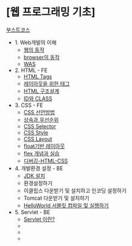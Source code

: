 # [웹 프로그래밍 기초]

<a href="https://www.edwith.org/boostcourse-web/joinLectures/12952">부스트코스</a>

<ul>
  <li>1. Web개발의 이해
    <ul>
      <li><a href="https://github.com/yeongyeonkim/Web-Programming-Basis/blob/master/Web%20Basis/%EC%9B%B9%EC%9D%98%20%EB%8F%99%EC%9E%91.md">웹의 동작</a></li>
      <li><a href="https://github.com/yeongyeonkim/Web-Programming-Basis/blob/master/Web%20Basis/%EB%B8%8C%EB%9D%BC%EC%9A%B0%EC%A0%80%EB%8A%94%20%EC%96%B4%EB%96%BB%EA%B2%8C%20%EB%8F%99%EC%9E%91%ED%95%98%EB%8A%94%EA%B0%80%3F.md">browser의 동작</a></li>
      <li><a href="https://github.com/yeongyeonkim/Web-Programming-Basis/blob/master/Web%20Basis/Was.md">WAS</a></li>
    </ul>  
  </li>
  
  <li>2. HTML - FE
    <ul>
      <li><a href="https://github.com/yeongyeonkim/Web-Programming-Basis/blob/master/Web%20Basis/HTML%20Tags.md">HTML Tags</a></li>
      <li><a href="https://github.com/yeongyeonkim/Web-Programming-Basis/blob/master/Web%20Basis/LayoutTag.md">레이아웃을 위한 태그</a></li>
      <li><a href="https://github.com/yeongyeonkim/Web-Programming-Basis/blob/master/Web%20Basis/HTML%20%EA%B5%AC%EC%A1%B0%EC%84%A4%EA%B3%84.md">HTML 구조설계</a></li>
      <li><a href="https://github.com/yeongyeonkim/Web-Programming-Basis/blob/master/Web%20Basis/class%20%EC%99%80%20id%20%EC%86%8D%EC%84%B1.md">ID와 CLASS</a></li>
    </ul>
  </li>
  
  <li>3. CSS - FE
   <ul>
    <li><a href="https://github.com/yeongyeonkim/Web-Programming-Basis/blob/master/Web%20Basis/Css1.md">CSS 선언방법</a></li>
    <li><a href="https://github.com/yeongyeonkim/Web-Programming-Basis/blob/master/Web%20Basis/%EC%83%81%EC%86%8D%EA%B3%BC%20%EC%9A%B0%EC%84%A0%EC%88%9C%EC%9C%84.md">상속과 우선순위</a></li>
    <li><a href="https://github.com/yeongyeonkim/Web-Programming-Basis/blob/master/Web%20Basis/CSS%20Selector.md">CSS Selector</a></li>
    <li><a href="https://github.com/yeongyeonkim/Web-Programming-Basis/blob/master/Web%20Basis/CSS%20Style%20%EB%B3%80%EA%B2%BD.md">CSS Style</a></li>
    <li><a href="https://github.com/yeongyeonkim/Web-Programming-Basis/blob/master/Web%20Basis/CSS%20Layout.md">CSS Layout</a></li>
    <li><a href="https://github.com/yeongyeonkim/Web-Programming-Basis/blob/master/Web%20Basis/float%20%EA%B8%B0%EB%B0%98%20%EB%A0%88%EC%9D%B4%EC%95%84%EC%9B%83.md">float기반 레이아웃</a></li>
     <li><a href="https://github.com/yeongyeonkim/Web-Programming-Basis/blob/master/Web%20Basis/flex.md">flex 개념과 실습</a></li>
     <li><a href="">디버깅-HTML-CSS</a></li>
    </ul>
  </li>  
  <li>4. 개발환경 설정 - BE
    <ul>
      <li><a href="https://github.com/yeongyeonkim/Web-Programming-Basis/blob/master/Web%20Basis/JDK%20install.md">JDK 설치</a></li>
      <li>환경설정하기</li>
      <li>이클립스 다운받기 및 설치하고 인코딩 설정하기</li>
      <li>Tomcat 다운받기 및 설치하기</li>
      <li><a href="https://github.com/yeongyeonkim/Web-Programming-Basis/blob/master/Web%20Basis/%EC%84%9C%EB%B8%94%EB%A6%BF%20%EC%BB%B4%ED%8C%8C%EC%9D%BC%20%EB%B0%8F%20%EC%8B%A4%ED%96%89%ED%95%98%EA%B8%B0.md">HelloWorld 서블릿 컴파일 및 실행하기</a></li>
    </ul>
  </li> 
  <li>5. Servlet - BE
    <ul>
      <li><a href="">Servlet 이란?</a></li>
      <li><a href=""></a></li>
      <li><a href=""></a></li>
      <li><a href=""></a></li>
    </ul>
  </li>
  
  </ul>
